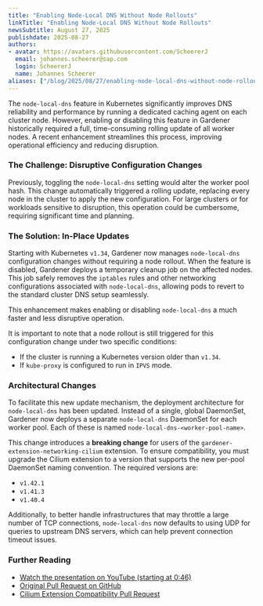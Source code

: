 ```yaml
---
title: "Enabling Node-Local DNS Without Node Rollouts"
linkTitle: "Enabling Node-Local DNS Without Node Rollouts"
newsSubtitle: August 27, 2025
publishdate: 2025-08-27
authors:
- avatar: https://avatars.githubusercontent.com/ScheererJ
  email: johannes.scheerer@sap.com
  login: ScheererJ
  name: Johannes Scheerer
aliases: ["/blog/2025/08/27/enabling-node-local-dns-without-node-rollouts"]
---
```


The `node-local-dns` feature in Kubernetes significantly improves DNS reliability and performance by running a dedicated caching agent on each cluster node. However, enabling or disabling this feature in Gardener historically required a full, time-consuming rolling update of all worker nodes. A recent enhancement streamlines this process, improving operational efficiency and reducing disruption.

### The Challenge: Disruptive Configuration Changes

Previously, toggling the `node-local-dns` setting would alter the worker pool hash. This change automatically triggered a rolling update, replacing every node in the cluster to apply the new configuration. For large clusters or for workloads sensitive to disruption, this operation could be cumbersome, requiring significant time and planning.

### The Solution: In-Place Updates

Starting with Kubernetes `v1.34`, Gardener now manages `node-local-dns` configuration changes without requiring a node rollout. When the feature is disabled, Gardener deploys a temporary cleanup job on the affected nodes. This job safely removes the `iptables` rules and other networking configurations associated with `node-local-dns`, allowing pods to revert to the standard cluster DNS setup seamlessly.

This enhancement makes enabling or disabling `node-local-dns` a much faster and less disruptive operation.

It is important to note that a node rollout is still triggered for this configuration change under two specific conditions:
*   If the cluster is running a Kubernetes version older than `v1.34`.
*   If `kube-proxy` is configured to run in `IPVS` mode.

### Architectural Changes

To facilitate this new update mechanism, the deployment architecture for `node-local-dns` has been updated. Instead of a single, global DaemonSet, Gardener now deploys a separate `node-local-dns` DaemonSet for each worker pool. Each of these is named `node-local-dns-<worker-pool-name>`.

This change introduces a **breaking change** for users of the `gardener-extension-networking-cilium` extension. To ensure compatibility, you must upgrade the Cilium extension to a version that supports the new per-pool DaemonSet naming convention. The required versions are:
*   `v1.42.1`
*   `v1.41.3`
*   `v1.40.4`

Additionally, to better handle infrastructures that may throttle a large number of TCP connections, `node-local-dns` now defaults to using UDP for queries to upstream DNS servers, which can help prevent connection timeout issues.

### Further Reading
*   [Watch the presentation on YouTube (starting at 0:46)](https://youtu.be/K15fRoS2WVs?t=46)
*   [Original Pull Request on GitHub](https://github.com/gardener/gardener/pull/12422)
*   [Cilium Extension Compatibility Pull Request](https://github.com/gardener/gardener-extension-networking-cilium/pull/622)